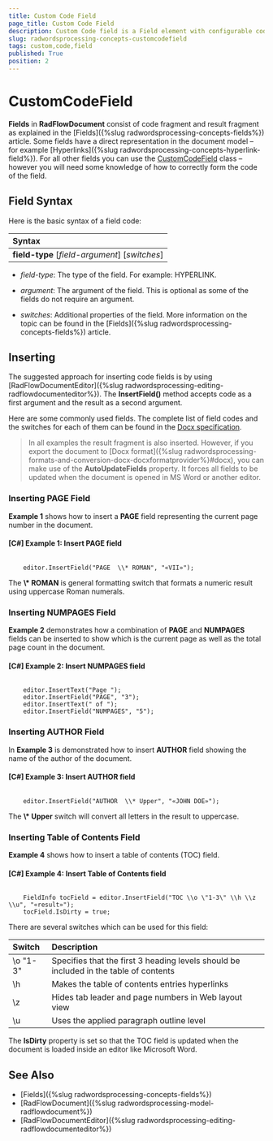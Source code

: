 ```yaml
---
title: Custom Code Field
page_title: Custom Code Field
description: Custom Code field is a Field element with configurable code part.
slug: radwordsprocessing-concepts-customcodefield
tags: custom,code,field
published: True
position: 2
---
```


# CustomCodeField

__Fields__ in __RadFlowDocument__ consist of code fragment and result fragment as explained in the [Fields]({%slug radwordsprocessing-concepts-fields%}) article. Some fields have a direct representation in the document model – for example [Hyperlinks]({%slug radwordsprocessing-concepts-hyperlink-field%}). For all other fields you can use the [CustomCodeField](https://docs.telerik.com/devtools/document-processing/api/telerik.windows.documents.flow.model.fields.customcodefield) class – however you will need some knowledge of how to correctly form the code of the field.

## Field Syntax

Here is the basic syntax of a field code:  

| Syntax   								 |
| :---     								 |
| **field-type** [_field-argument_] [_switches_] | 



* *field-type*: The type of the field. For example: HYPERLINK.

* *argument*: The argument of the field. This is optional as some of the fields do not require an argument.

* *switches*: Additional properties of the field. More information on the topic can be found in the [Fields]({%slug radwordsprocessing-concepts-fields%}) article.


## Inserting

The suggested approach for inserting code fields is by using [RadFlowDocumentEditor]({%slug radwordsprocessing-editing-radflowdocumenteditor%}). The __InsertField()__ method accepts code as a first argument and the result as a second argument.
        

Here are some commonly used fields. The complete list of field codes and the switches for each of them can be found in the [Docx specification](http://www.ecma-international.org/publications/standards/Ecma-376.htm).
        

>In all examples the result fragment is also inserted. However, if you export the document to [Docx format]({%slug radwordsprocessing-formats-and-conversion-docx-docxformatprovider%}#docx), you can make use of the __AutoUpdateFields__ property. It forces all fields to be updated when the document is opened in MS Word or another editor.
          

### Inserting PAGE Field

**Example 1** shows how to insert a __PAGE__ field representing the current page number in the document.

#### __[C#] Example 1: Insert PAGE field__

<pre><code>    
	editor.InsertField("PAGE  \\* ROMAN", "«VII»");
</code></pre>


The __\\* ROMAN__ is general formatting switch that formats a numeric result using uppercase Roman numerals.
            

### Inserting NUMPAGES Field

**Example 2** demonstrates how a combination of __PAGE__ and __NUMPAGES__ fields can be inserted to show which is the current page as well as the total page count in the document.
            

#### __[C#] Example 2: Insert NUMPAGES field__

<pre><code>          
	editor.InsertText("Page ");
	editor.InsertField("PAGE", "3");
	editor.InsertText(" of ");
	editor.InsertField("NUMPAGES", "5");
</code></pre>


### Inserting AUTHOR Field

In **Example 3** is demonstrated how to insert __AUTHOR__ field showing the name of the author of the document.

#### __[C#]  Example 3: Insert AUTHOR field__

<pre><code>            
	editor.InsertField("AUTHOR  \\* Upper", "«JOHN DOE»");
</code></pre>


The __\\* Upper__ switch will convert all letters in the result to uppercase.
            

### Inserting Table of Contents Field

**Example 4** shows how to insert a table of contents (TOC) field.
            
#### __[C#]  Example 4: Insert Table of Contents field__

<pre><code>           
	FieldInfo tocField = editor.InsertField("TOC \\o \"1-3\" \\h \\z \\u", "«result»");
	tocField.IsDirty = true;
</code></pre>


There are several switches which can be used for this field:

| Switch   | Description                                                                           |
| :---     | :---                                                                                  |
| \o "1-3" | Specifies that the first 3 heading levels should be included in the table of contents |
| \h       | Makes the table of contents entries hyperlinks                                        |
| \z       | Hides tab leader and page numbers in Web layout view                                  |
| \u       | Uses the applied paragraph outline level                                              |

The __IsDirty__ property is set so that the TOC field is updated when the document is loaded inside an editor like Microsoft Word.
            

## See Also

 * [Fields]({%slug radwordsprocessing-concepts-fields%})
 * [RadFlowDocument]({%slug radwordsprocessing-model-radflowdocument%})
 * [RadFlowDocumentEditor]({%slug radwordsprocessing-editing-radflowdocumenteditor%})
